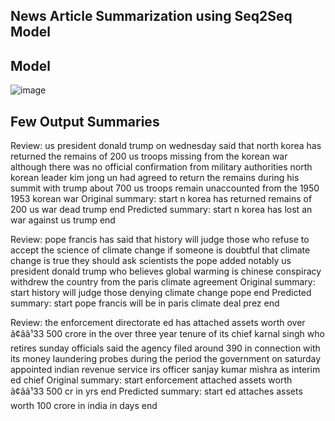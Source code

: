 ## News Article Summarization using Seq2Seq Model

## Model
![image](https://github.com/Shardul-Khandekar/news-article-summarization/assets/68283854/23f027a6-8875-4480-89ae-c795f338b6d2)


## Few Output Summaries
Review: us president donald trump on wednesday said that north korea has returned the remains of 200 us troops missing from the korean war although there was no official confirmation from military authorities north korean leader kim jong un had agreed to return the remains during his summit with trump about 700 us troops remain unaccounted from the 1950 1953 korean war
Original summary: start n korea has returned remains of 200 us war dead trump end
Predicted summary:  start n korea has lost an war against us trump end

Review: pope francis has said that history will judge those who refuse to accept the science of climate change if someone is doubtful that climate change is true they should ask scientists the pope added notably us president donald trump who believes global warming is chinese conspiracy withdrew the country from the paris climate agreement
Original summary: start history will judge those denying climate change pope end
Predicted summary:  start pope francis will be in paris climate deal prez end

Review: the enforcement directorate ed has attached assets worth over ã¢ââ¹33 500 crore in the over three year tenure of its chief karnal singh who retires sunday officials said the agency filed around 390 in connection with its money laundering probes during the period the government on saturday appointed indian revenue service irs officer sanjay kumar mishra as interim ed chief
Original summary: start enforcement attached assets worth ã¢ââ¹33 500 cr in yrs end
Predicted summary:  start ed attaches assets worth 100 crore in india in days end
